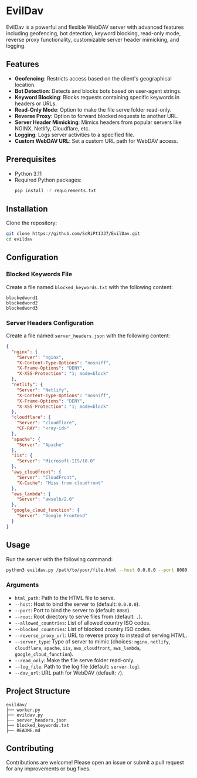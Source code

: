 
# EvilDav

EvilDav is a powerful and flexible WebDAV server with advanced features including geofencing, bot detection, keyword blocking, read-only mode, reverse proxy functionality, customizable server header mimicking, and logging.

## Features

- **Geofencing**: Restricts access based on the client's geographical location.
- **Bot Detection**: Detects and blocks bots based on user-agent strings.
- **Keyword Blocking**: Blocks requests containing specific keywords in headers or URLs.
- **Read-Only Mode**: Option to make the file serve folder read-only.
- **Reverse Proxy**: Option to forward blocked requests to another URL.
- **Server Header Mimicking**: Mimics headers from popular servers like NGINX, Netlify, Cloudflare, etc.
- **Logging**: Logs server activities to a specified file.
- **Custom WebDAV URL**: Set a custom URL path for WebDAV access.

## Prerequisites

- Python 3.11
- Required Python packages:
  ```sh
  pip install -r requirements.txt
  ```

## Installation

Clone the repository:
```sh
git clone https://github.com/ScRiPt1337/EvilDav.git
cd evildav
```

## Configuration

### Blocked Keywords File

Create a file named `blocked_keywords.txt` with the following content:
```
blockedword1
blockedword2
blockedword3
```

### Server Headers Configuration

Create a file named `server_headers.json` with the following content:
```json
{
  "nginx": {
    "Server": "nginx",
    "X-Content-Type-Options": "nosniff",
    "X-Frame-Options": "DENY",
    "X-XSS-Protection": "1; mode=block"
  },
  "netlify": {
    "Server": "Netlify",
    "X-Content-Type-Options": "nosniff",
    "X-Frame-Options": "DENY",
    "X-XSS-Protection": "1; mode=block"
  },
  "cloudflare": {
    "Server": "cloudflare",
    "CF-RAY": "<ray-id>"
  },
  "apache": {
    "Server": "Apache"
  },
  "iis": {
    "Server": "Microsoft-IIS/10.0"
  },
  "aws_cloudfront": {
    "Server": "CloudFront",
    "X-Cache": "Miss from cloudfront"
  },
  "aws_lambda": {
    "Server": "awselb/2.0"
  },
  "google_cloud_function": {
    "Server": "Google Frontend"
  }
}
```

## Usage

Run the server with the following command:
```sh
python3 evildav.py /path/to/your/file.html --host 0.0.0.0 --port 8080 --root /path/to/serve --allowed_countries US RU --reverse_proxy_url http://example.com --server_type nginx --read_only --log_file server.log --dav_url /mydav
```

### Arguments

- `html_path`: Path to the HTML file to serve.
- `--host`: Host to bind the server to (default: `0.0.0.0`).
- `--port`: Port to bind the server to (default: `8080`).
- `--root`: Root directory to serve files from (default: `.`).
- `--allowed_countries`: List of allowed country ISO codes.
- `--blocked_countries`: List of blocked country ISO codes.
- `--reverse_proxy_url`: URL to reverse proxy to instead of serving HTML.
- `--server_type`: Type of server to mimic (choices: `nginx`, `netlify`, `cloudflare`, `apache`, `iis`, `aws_cloudfront`, `aws_lambda`, `google_cloud_function`).
- `--read_only`: Make the file serve folder read-only.
- `--log_file`: Path to the log file (default: `server.log`).
- `--dav_url`: URL path for WebDAV (default: `/`).

## Project Structure

```
evildav/
├── worker.py
├── evildav.py
├── server_headers.json
├── blocked_keywords.txt
├── README.md
```

## Contributing

Contributions are welcome! Please open an issue or submit a pull request for any improvements or bug fixes.
